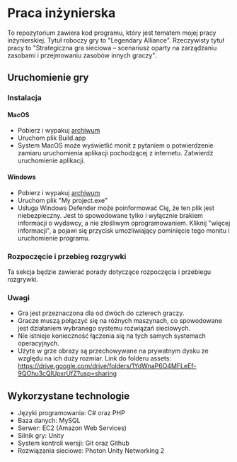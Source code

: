 # Praca inżynierska

To repozytorium zawiera kod programu, który jest tematem mojej pracy inżynierskiej.
Tytuł roboczy gry to "Legendary Alliance".
Rzeczywisty tytuł pracy to "Strategiczna gra sieciowa – scenariusz oparty na zarządzaniu zasobami i przejmowaniu zasobów innych graczy".

## Uruchomienie gry

### Instalacja

#### MacOS

- Pobierz i wypakuj [archiwum](https://github.com/tomaszzozo/legendaryAlliance/releases/download/v1.0.1/MacOs.zip)
- Uruchom plik Build.app
- System MacOS może wyświetlić monit z pytaniem o potwierdzenie zamiaru uruchomienia aplikacji pochodzącej z internetu. Zatwierdź uruchomienie aplikacji.

#### Windows

- Pobierz i wypakuj [archiwum](https://github.com/tomaszzozo/legendaryAlliance/releases/download/v1.0.1/Windows.zip)
- Uruchom plik "My project.exe"
- Usługa Windows Defender może poinformować Cię, że ten plik jest niebezpieczny. Jest to spowodowane tylko i wyłącznie brakiem informacji o wydawcy, a nie złośliwym oprogramowaniem. Kliknij "więcej informacji", a pojawi się przycisk umożliwiający pominięcie tego monitu i uruchomienie programu.

### Rozpoczęcie i przebieg rozgrywki

Ta sekcja będzie zawierać porady dotyczące rozpoczęcia i przebiegu rozgrywki.

### Uwagi

- Gra jest przeznaczona dla od dwóch do czterech graczy.
- Gracze muszą połączyć się na różnych maszynach, co spowodowane jest działaniem wybranego systemu rozwiązań sieciowych.
- Nie istnieje konieczność łączenia się na tych samych systemach operacyjnych.
- Użyte w grze obrazy są przechowywane na prywatnym dysku ze względu na ich duży rozmiar. Link do folderu assets: https://drive.google.com/drive/folders/1YdWnaP6O4MFLeEf-9QOhu3cQlUpxrUfZ?usp=sharing

## Wykorzystane technologie
- Języki programowania: C# oraz PHP
- Baza danych: MySQL
- Serwer: EC2 (Amazon Web Services)
- Silnik gry: Unity
- System kontroli wersji: Git oraz Github
- Rozwiązania sieciowe: Photon Unity Networking 2

